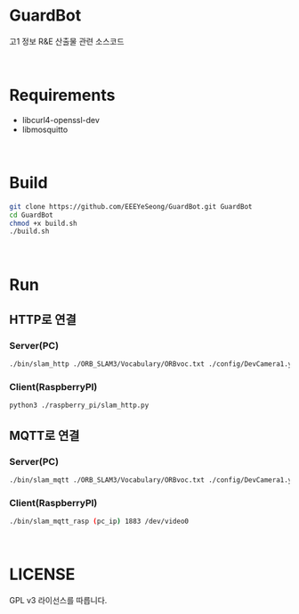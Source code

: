# GuardBot
고1 정보 R&amp;E 산출물 관련 소스코드

<br>

# Requirements
- libcurl4-openssl-dev
- libmosquitto

<br>

# Build
```bash
git clone https://github.com/EEEYeSeong/GuardBot.git GuardBot
cd GuardBot
chmod +x build.sh
./build.sh
```

<br>

# Run
## HTTP로 연결
### Server(PC)
```bash
./bin/slam_http ./ORB_SLAM3/Vocabulary/ORBvoc.txt ./config/DevCamera1.yaml (rasp_ip):5000
```
### Client(RaspberryPI)
```bash
python3 ./raspberry_pi/slam_http.py
```
## MQTT로 연결
### Server(PC)
```bash
./bin/slam_mqtt ./ORB_SLAM3/Vocabulary/ORBvoc.txt ./config/DevCamera1.yaml (rasp_ip) 1883
```
### Client(RaspberryPI)
```bash
./bin/slam_mqtt_rasp (pc_ip) 1883 /dev/video0
```

<br>

# LICENSE
GPL v3 라이선스를 따릅니다.